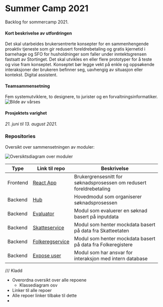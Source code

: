 # Summer Camp 2021

Backlog for sommercamp 2021.

#### Kort beskrivelse av utfordringen  

Det skal utarbeides brukersentrerte konsepter for en sammenhengende proaktiv tjeneste som gir redusert foreldrebetaling og gratis kjernetid i barnehage og SFO for husholdninger som faller under inntektsgrensen fastsatt av Stortinget. Det skal utvikles en eller flere prototyper for å teste og vise fram konseptet. Konseptet bør legge vekt på enkle og oppsøkende interaksjoner der brukeren befinner seg, uavhengig av situasjon eller kontekst. Digital assistent.  

#### Teamsammensetning 

Fem systemutviklere, to designere, to jurister og en forvaltningsinformatiker.  
![Bilde av vårses]()

#### Prosjektets varighet 

*21. juni til 13. august 2021.*



### Repositories
Oversikt over sammensetningen av moduler:

![Oversiktsdiagram over moduler]()



Type | Link til repo | Beskrivelse
--- | --- | ---
Frontend | [React App](https://github.com/Digihelgeland-Sommercamp/Prototype) | Brukergrensesnitt for søknadsprosessen om redusert foreldrebetaling
Backend | [Hub](https://github.com/Digihelgeland-Sommercamp/hubService) | Hovedmodul som organiserer søknadsprosessen
Backend | [Evaluator](https://github.com/Digihelgeland-Sommercamp/evaluator) | Modul som evaluerer en søknad basert på inputdata
Backend | [Skatteservice](https://github.com/Digihelgeland-Sommercamp/skatteservice) | Modul som henter mockdata basert på data fra Skatteetaten 
Backend | [Folkeregservice](https://github.com/Digihelgeland-Sommercamp/fregService) | Modul som henter mockdata basert på data fra Folkeregistere
Backend | [Expose user](https://github.com/Digihelgeland-Sommercamp/exposeUser) | Modul som har ansvar for interaksjon med intern database



/// Kladd
- Overordna oversikt over alle repoene
  - Klassediagram osv
- Linker til alle repoer 
- Alle repoer linker tilbake til dette
- 
